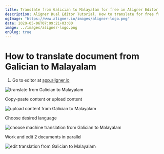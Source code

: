 ```yaml
---
title: Translate from Galician to Malayalam for free in Aligner Editor
description: Aligner Dual Editor Tutorial. How to translate for free from Galician to Malayalam. Aligner is multilingual document management platform. 
ogImage: "https://www.aligner.io/images/aligner-logo.png"
date: 2020-05-06T07:09:21+03:00
image: ../images/aligner-logo.png
onBlog: true
---
```


# How to translate document from Galician to Malayalam

1. Go to editor at [app.aligner.io](https://app.aligner.io "Aligner App web page")

![translate from Galician to Malayalam](../aligner-blank-editor.png "translate from Galician to Malayalam")

Copy-paste content or upload content

![upload content from Galician to Malayalam](../aligner-uploaded-document.png "upload content from Galician to Malayalam")

Choose desired language

![choose machine translation from Galician to Malayalam](../aligner-language-dropdown.png "choose machine translation from Galician to Malayalam")

Work and edit 2 documents in parallel

![edit translation from Galician to Malayalam](../aligner-double-sitded-editor.png "edit translation from Galician to Malayalam")

